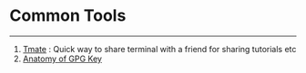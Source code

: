 # Common Tools
------

1. [Tmate](https://tmate.io/) :  Quick way to share terminal with a friend for sharing tutorials etc
2. [Anatomy of GPG Key](https://davesteele.github.io/gpg/2014/09/20/anatomy-of-a-gpg-key/)